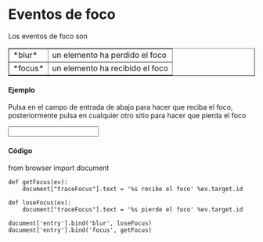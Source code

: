 Eventos de foco
===============

<script type="text/python">
from browser import document as doc
from browser import alert
</script>

Los eventos de foco son

<table cellpadding=3 border=1>
<tr>
<td>*blur*</td>
<td>un elemento ha perdido el foco
</td>
</tr>

<tr>
<td>*focus*</td><td>un elemento ha recibido el foco</td>
</tr>

</table>

#### Ejemplo

Pulsa en el campo de entrada de abajo para hacer que reciba el foco, posteriormente pulsa en cualquier otro sitio para hacer que pierda el foco

<p><input id="entry"></input>&nbsp;<span id="traceFocus">&nbsp;</span>

#### Código

<div id="codeFocus">
    from browser import document
    
    def getFocus(ev):
        document["traceFocus"].text = '%s recibe el foco' %ev.target.id
        
    def loseFocus(ev):
        document["traceFocus"].text = '%s pierde el foco' %ev.target.id

    document['entry'].bind('blur', loseFocus)
    document['entry'].bind('focus', getFocus)
</div>

<script type="text/python">
exec(document["codeFocus"].text)
</script>
